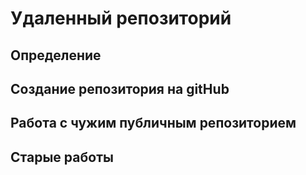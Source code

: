 # Удаленный репозиторий

## Определение

## Создание репозитория на gitHub

## Работа с чужим публичным репозиторием

## Старые работы